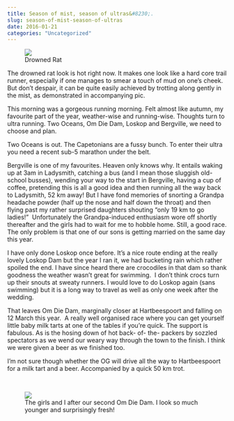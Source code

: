 ```yaml
---
title: Season of mist, season of ultras&#8230;.
slug: season-of-mist-season-of-ultras
date: 2016-01-21
categories: "Uncategorized"
---
```


<figure><img src="https://res.cloudinary.com/dy6grlu8z/image/upload/v1558841994/btcot1g77vmcbo3hxxx2.jpg"/><figcaption>Drowned Rat</figcaption></figure>
<p>The drowned rat look is hot right now. It makes one look like a hard core trail runner, especially if one manages to smear a touch of mud on one’s cheek. But don’t despair, it can be quite easily achieved by trotting along gently in the mist, as demonstrated in accompanying pic.</p>
<p>This morning was a gorgeous running morning. Felt almost like autumn, my favourite part of the year, weather-wise and running-wise. Thoughts turn to ultra running. Two Oceans, Om Die Dam, Loskop and Bergville, we need to choose and plan.</p>
<p>Two Oceans is out. The Capetonians are a fussy bunch. To enter their ultra you need a recent sub-5 marathon under the belt.</p>
<p>Bergville is one of my favourites. Heaven only knows why. It entails waking up at 3am in Ladysmith, catching a bus (and I mean those sluggish old-school busses), wending your way to the start in Bergville, having a cup of coffee, pretending this is all a good idea and then running all the way back to Ladysmith, 52 km away! But I have fond memories of snorting a Grandpa headache powder (half up the nose and half down the throat) and then flying past my rather surprised daughters shouting “only 19 km to go ladies!”  Unfortunately the Grandpa-induced enthusiasm wore off shortly thereafter and the girls had to wait for me to hobble home. Still, a good race. The only problem is that one of our sons is getting married on the same day this year.</p>
<p>I have only done Loskop once before. It’s a nice route ending at the really lovely Loskop Dam but the year I ran it, we had bucketing rain which rather spoiled the end. I have since heard there are crocodiles in that dam so thank goodness the weather wasn’t great for swimming.  I don’t think crocs turn up their snouts at sweaty runners. I would love to do Loskop again (sans swimming) but it is a long way to travel as well as only one week after the wedding.</p>
<p>That leaves Om Die Dam, marginally closer at Hartbeespoort and falling on 12 March this year.  A really well organised race where you can get yourself little baby milk tarts at one of the tables if you’re quick. The support is fabulous. As is the hosing down of hot back- of- the- packers by sozzled spectators as we wend our weary way through the town to the finish. I think we were given a beer as we finished too.</p>
<p>I’m not sure though whether the OG will drive all the way to Hartbeespoort for a milk tart and a beer. Accompanied by a quick 50 km trot.</p>
<p> </p>
<figure><img src="https://res.cloudinary.com/dy6grlu8z/image/upload/v1558841996/mgwvpfpjygdrahxzpjhe.jpg"/><figcaption>The girls and I after our second Om Die Dam. I look so much younger and surprisingly fresh!</figcaption></figure>
<p> </p>







